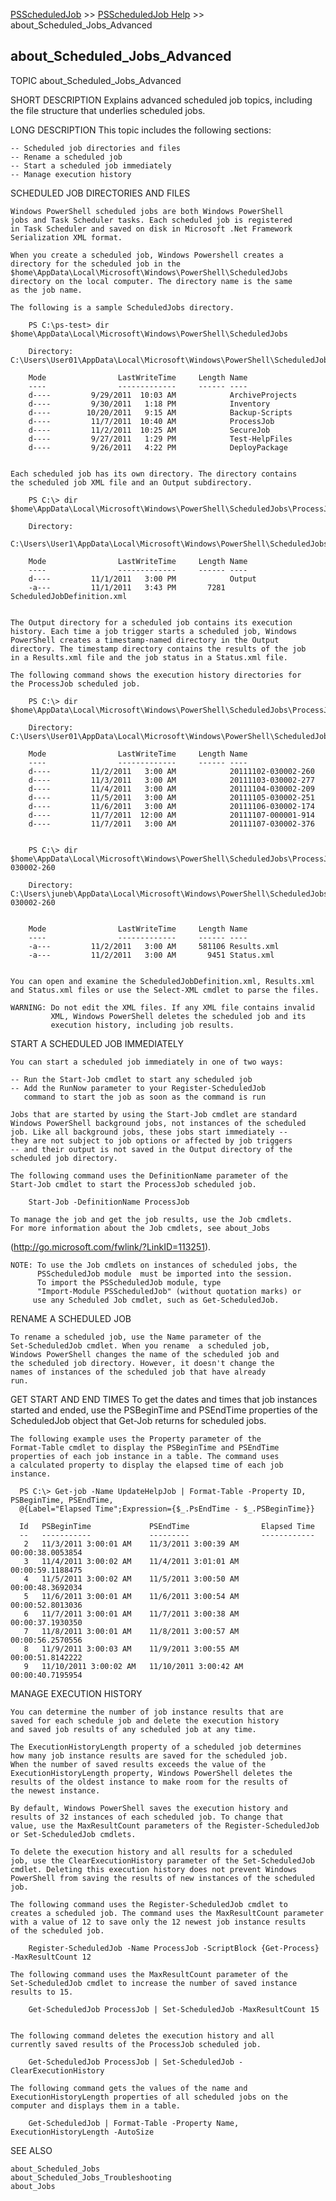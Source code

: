 [PSScheduledJob](../ReadMe.md) >> [PSScheduledJob Help](./PSScheduledJob_Help.md) >> about_Scheduled_Jobs_Advanced

## about_Scheduled_Jobs_Advanced ##

TOPIC
    about_Scheduled_Jobs_Advanced

SHORT DESCRIPTION
    Explains advanced scheduled job topics, including the file structure
    that underlies scheduled jobs.

LONG DESCRIPTION
    This topic includes the following sections:

    -- Scheduled job directories and files
    -- Rename a scheduled job
    -- Start a scheduled job immediately
    -- Manage execution history

  SCHEDULED JOB DIRECTORIES AND FILES
     
    Windows PowerShell scheduled jobs are both Windows PowerShell
    jobs and Task Scheduler tasks. Each scheduled job is registered
    in Task Scheduler and saved on disk in Microsoft .Net Framework
    Serialization XML format.

    When you create a scheduled job, Windows Powershell creates a
    directory for the scheduled job in the
    $home\AppData\Local\Microsoft\Windows\PowerShell\ScheduledJobs 
    directory on the local computer. The directory name is the same
    as the job name.

    The following is a sample ScheduledJobs directory.

        PS C:\ps-test> dir $home\AppData\Local\Microsoft\Windows\PowerShell\ScheduledJobs

        Directory: C:\Users\User01\AppData\Local\Microsoft\Windows\PowerShell\ScheduledJobs

        Mode                LastWriteTime     Length Name
        ----                -------------     ------ ----
        d----         9/29/2011  10:03 AM            ArchiveProjects
        d----         9/30/2011   1:18 PM            Inventory
        d----        10/20/2011   9:15 AM            Backup-Scripts
        d----         11/7/2011  10:40 AM            ProcessJob
        d----         11/2/2011  10:25 AM            SecureJob
        d----         9/27/2011   1:29 PM            Test-HelpFiles
        d----         9/26/2011   4:22 PM            DeployPackage


    Each scheduled job has its own directory. The directory contains
    the scheduled job XML file and an Output subdirectory.

        PS C:\> dir $home\AppData\Local\Microsoft\Windows\PowerShell\ScheduledJobs\ProcessJob

        Directory:
        C:\Users\User1\AppData\Local\Microsoft\Windows\PowerShell\ScheduledJobs\ProcessJob

        Mode                LastWriteTime     Length Name
        ----                -------------     ------ ----
        d----         11/1/2011   3:00 PM            Output
        -a---         11/1/2011   3:43 PM       7281 ScheduledJobDefinition.xml
    
 
    The Output directory for a scheduled job contains its execution
    history. Each time a job trigger starts a scheduled job, Windows
    PowerShell creates a timestamp-named directory in the Output
    directory. The timestamp directory contains the results of the job
    in a Results.xml file and the job status in a Status.xml file.

    The following command shows the execution history directories for
    the ProcessJob scheduled job.

        PS C:\> dir $home\AppData\Local\Microsoft\Windows\PowerShell\ScheduledJobs\ProcessJob\Output

        Directory: C:\Users\User01\AppData\Local\Microsoft\Windows\PowerShell\ScheduledJobs\ProcessJob\Output

        Mode                LastWriteTime     Length Name
        ----                -------------     ------ ----
        d----         11/2/2011   3:00 AM            20111102-030002-260
        d----         11/3/2011   3:00 AM            20111103-030002-277
        d----         11/4/2011   3:00 AM            20111104-030002-209
        d----         11/5/2011   3:00 AM            20111105-030002-251
        d----         11/6/2011   3:00 AM            20111106-030002-174
        d----         11/7/2011  12:00 AM            20111107-000001-914
        d----         11/7/2011   3:00 AM            20111107-030002-376


        PS C:\> dir $home\AppData\Local\Microsoft\Windows\PowerShell\ScheduledJobs\ProcessJob\Output\20111102-030002-260

        Directory: C:\Users\juneb\AppData\Local\Microsoft\Windows\PowerShell\ScheduledJobs\testjob\output\20111102-030002-260


        Mode                LastWriteTime     Length Name
        ----                -------------     ------ ----
        -a---         11/2/2011   3:00 AM     581106 Results.xml
        -a---         11/2/2011   3:00 AM       9451 Status.xml


    You can open and examine the ScheduledJobDefinition.xml, Results.xml
    and Status.xml files or use the Select-XML cmdlet to parse the files.

    WARNING: Do not edit the XML files. If any XML file contains invalid
             XML, Windows PowerShell deletes the scheduled job and its
             execution history, including job results.



 START A SCHEDULED JOB IMMEDIATELY  

    You can start a scheduled job immediately in one of two ways:

    -- Run the Start-Job cmdlet to start any scheduled job
    -- Add the RunNow parameter to your Register-ScheduledJob
       command to start the job as soon as the command is run

    Jobs that are started by using the Start-Job cmdlet are standard
    Windows PowerShell background jobs, not instances of the scheduled
    job. Like all background jobs, these jobs start immediately --
    they are not subject to job options or affected by job triggers
    -- and their output is not saved in the Output directory of the
    scheduled job directory.  

    The following command uses the DefinitionName parameter of the
    Start-Job cmdlet to start the ProcessJob scheduled job. 

        Start-Job -DefinitionName ProcessJob

    To manage the job and get the job results, use the Job cmdlets. 
    For more information about the Job cmdlets, see about_Jobs 
   (http://go.microsoft.com/fwlink/?LinkID=113251).

    NOTE: To use the Job cmdlets on instances of scheduled jobs, the
          PSScheduledJob module  must be imported into the session. 
          To import the PSScheduledJob module, type 
          "Import-Module PSScheduledJob" (without quotation marks) or
         use any Scheduled Job cmdlet, such as Get-ScheduledJob.



  RENAME A SCHEDULED JOB

    To rename a scheduled job, use the Name parameter of the 
    Set-ScheduledJob cmdlet. When you rename  a scheduled job, 
    Windows PowerShell changes the name of the scheduled job and
    the scheduled job directory. However, it doesn't change the
    names of instances of the scheduled job that have already
    run.

  GET START AND END TIMES
    To get the dates and times that job instances started and
    ended, use the PSBeginTime and PSEndTime properties of the
    ScheduledJob object that Get-Job returns for scheduled jobs.

    The following example uses the Property parameter of the 
    Format-Table cmdlet to display the PSBeginTime and PSEndTime
    properties of each job instance in a table. The command uses
    a calculated property to display the elapsed time of each job
    instance.

      PS C:\> Get-job -Name UpdateHelpJob | Format-Table -Property ID, PSBeginTime, PSEndTime,
      @{Label="Elapsed Time";Expression={$_.PsEndTime - $_.PSBeginTime}}

      Id   PSBeginTime             PSEndTime                Elapsed Time
      --   -----------             ---------                ------------
       2   11/3/2011 3:00:01 AM    11/3/2011 3:00:39 AM     00:00:38.0053854
       3   11/4/2011 3:00:02 AM    11/4/2011 3:01:01 AM     00:00:59.1188475
       4   11/5/2011 3:00:02 AM    11/5/2011 3:00:50 AM     00:00:48.3692034
       5   11/6/2011 3:00:01 AM    11/6/2011 3:00:54 AM     00:00:52.8013036
       6   11/7/2011 3:00:01 AM    11/7/2011 3:00:38 AM     00:00:37.1930350
       7   11/8/2011 3:00:01 AM    11/8/2011 3:00:57 AM     00:00:56.2570556
       8   11/9/2011 3:00:03 AM    11/9/2011 3:00:55 AM     00:00:51.8142222
       9   11/10/2011 3:00:02 AM   11/10/2011 3:00:42 AM    00:00:40.7195954



  MANAGE EXECUTION HISTORY

    You can determine the number of job instance results that are
    saved for each schedule job and delete the execution history
    and saved job results of any scheduled job at any time.

    The ExecutionHistoryLength property of a scheduled job determines
    how many job instance results are saved for the scheduled job. 
    When the number of saved results exceeds the value of the
    ExecutionHistoryLength property, Windows PowerShell deletes the
    results of the oldest instance to make room for the results of
    the newest instance.

    By default, Windows PowerShell saves the execution history and
    results of 32 instances of each scheduled job. To change that
    value, use the MaxResultCount parameters of the Register-ScheduledJob
    or Set-ScheduledJob cmdlets.

    To delete the execution history and all results for a scheduled
    job, use the ClearExecutionHistory parameter of the Set-ScheduledJob
    cmdlet. Deleting this execution history does not prevent Windows
    PowerShell from saving the results of new instances of the scheduled
    job.
    
    The following command uses the Register-ScheduledJob cmdlet to
    creates a scheduled job. The command uses the MaxResultCount parameter
    with a value of 12 to save only the 12 newest job instance results
    of the scheduled job.

        Register-ScheduledJob -Name ProcessJob -ScriptBlock {Get-Process} -MaxResultCount 12

    The following command uses the MaxResultCount parameter of the
    Set-ScheduledJob cmdlet to increase the number of saved instance
    results to 15.

        Get-ScheduledJob ProcessJob | Set-ScheduledJob -MaxResultCount 15


    The following command deletes the execution history and all
    currently saved results of the ProcessJob scheduled job.

        Get-ScheduledJob ProcessJob | Set-ScheduledJob -ClearExecutionHistory

    The following command gets the values of the name and 
    ExecutionHistoryLength properties of all scheduled jobs on the
    computer and displays them in a table.

        Get-ScheduledJob | Format-Table -Property Name, ExecutionHistoryLength -AutoSize


SEE ALSO

    about_Scheduled_Jobs
    about_Scheduled_Jobs_Troubleshooting
    about_Jobs












